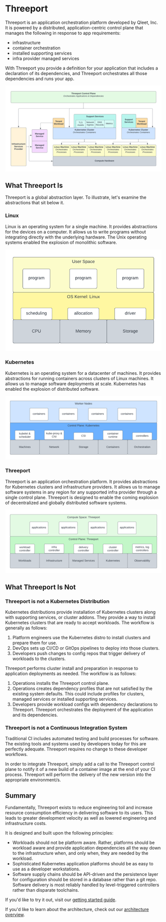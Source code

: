 # Threeport

Threeport is an application orchestration platform developed by Qleet, Inc.  It
is powered by a distributed, application-centric control plane that manages the
following in response to app requirements:

* infrastructure
* container orchestration
* installed supporting services
* infra provider managed services

With Threeport you provide a definition for your application that includes a
declaration of its dependencies, and Threeport orchestrates all those
dependencies and runs your app.

![Threeport Stack](img/ThreeportStack.png)

## What Threeport Is

Threeport is a global abstraction layer.  To illustrate, let's examine the
abstractions that sit below it.

### Linux

Linux is an operating system for a single machine.  It provides abstractions for
the devices on a computer.  It allows us to write programs without integrating
directly with the underlying hardware.  The Unix operating systems enabled the
explosion of monolithic software.

![Monolithic Computing](img/MonolithicComputingSolution.png)

### Kubernetes

Kubernetes is an operating system for a datacenter of machines.  It provides
abstractions for running containers across clusters of Linux machines.  It
allows us to manage software deployments at scale.  Kubernetes has enabled the
explosion of distributed software.

![Distributed Computing](img/DistributedComputingSolution.png)

### Threeport

Threeport is an application orchestration platform.  It provides abstractions
for Kubernetes clusters and infrastructure providers.  It allows us to manage
software systems in any region for any supported infra provider through a single
control plane.  Threeport is designed to enable the coming explosion of
decentralized and globally distributed software systems.

![Decentralized Computing](img/DecentralizedComputingSolution.png)

## What Threeport Is Not

### Threeport is not a Kubernetes Distribution

Kubernetes distributions provide installation of Kubernetes clusters along with
supporting services, or cluster addons.  They provide a way to install
Kubernetes clusters that are ready to accept workloads.  The workflow is
generally as follows:

1. Platform engineers use the Kubernetes distro to install clusters and prepare
   them for use.
2. DevOps sets up CI/CD or GitOps pipelines to deploy into those clusters.
3. Developers push changes to config repos that trigger delivery of workloads to
   the clusters.

Threeport performs cluster install and preparation in response to application
deployments as needed.  The workflow is as follows:

1. Operations installs the Threeport control plane.
2. Operations creates dependency profiles that are not satisfied by the existing
   system defaults.  This could include profiles for clusters, managed services
   or installed supporting services.
3. Developers provide workload configs with dependency declarations to
   Threeport.  Threeport orchestrates the deployment of the application and its
   dependencies.

### Threeport is not a Continuous Integration System

Traditional CI includes automated testing and build processes for software.  The
existing tools and systems used by developers today for this are perfectly
adequate.  Threeport requires no change to these developer workflows.

In order to integrate Threeport, simply add a call to the Threeport control
plane to notify it of a new build of a container image at the end of your CI
process.  Threeport will perform the delivery of the new version into the
appropriate environment/s.


## Summary

Fundamentally, Threeport exists to reduce engineering toil and increase resource
consumption efficiency in delivering software to its users.  This leads to
greater development velocity as well as lowered engineering and infrastructure
costs.

It is designed and built upon the following principles:

* Workloads should not be platform aware.  Rather, platforms should be workload
  aware and provide application dependencies all the way down to the
  infrastructure when, and only when, they are needed by the workload.
* Sophisticated Kubernetes application platforms should be as easy to use as a
  developer workstations.
* Software supply chains should be API-driven and the persistence layer for
  configuration should be stored in a database rather than a git repo.  Software
  delivery is most reliably handled by level-triggered controllers rather than
  disparate toolchains.

If you'd like to try it out, visit our [getting started
guide](guides/getting-started/).

If you'd like to learn about the architecture, check out our [architecture
overview](architecture/overview/).

